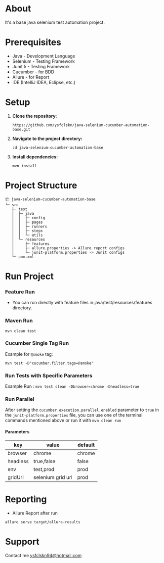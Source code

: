 # About

It's a base java selenium test automation project.

# Prerequisites

- Java - Development Language
- Selenium - Testing Framework
- Junit 5 - Testing Framework
- Cucumber - for BDD
- Allure - for Report
- IDE (IntelliJ IDEA, Eclipse, etc.)

# Setup

1. **Clone the repository:**

    ```
    https://github.com/ysfclskn/java-selenium-cucumber-automation-base.git
    ```

2. **Navigate to the project directory:**

    ```
    cd java-selenium-cucumber-automation-base
    ```

3. **Install dependencies:**

    ```
    mvn install
    ```

# Project Structure

```
📦 java-selenium-cucumber-automation-base
└─ src
   ├─ test
   │  ├─ java
   │  │  ├─ config 
   │  │  ├─ pages
   │  │  ├─ runners
   │  │  ├─ steps
   │  │  └─ utils
   │  └─ resources
   │     ├─ features
   │     ├─ allure.properties -> Allure report configs
   │     └─ junit-platform.properties -> Junit configs
   └─ pom.xml
```

# Run Project

### Feature Run

- You can run directly with feature files in java/test/resources/features directory.

### Maven Run

```
mvn clean test
```

### Cucumber Single Tag Run

Example for `@smoke` tag:

```
mvn test -D"cucumber.filter.tags=@smoke"
```

### Run Tests with Specific Parameters

Example Run : ``` mvn test clean -Dbrowser=chrome -Dheadless=true ```

### Run Parallel

After setting the `cucumber.execution.parallel.enabled` parameter to `true` in the `junit-platform.properties` file, you
can use one of the terminal commands mentioned above or run it with ```mvn clean run```

#### Parameters

| key      | value             | default |
|----------|-------------------|---------|
| browser  | chrome            | chrome  | 
| headless | true,false        | false   |
| env      | test,prod         | prod    |
| gridUrl  | selenium grid url | prod    |

# Reporting

- Allure Report after run

```
allure serve target/allure-results
```

# Support

Contact me ysfclskn94@hotmail.com
